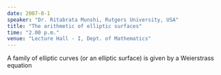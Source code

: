 ```yaml
---
date: 2007-8-1
speaker: "Dr. Ritabrata Munshi, Rutgers University, USA"
title: "The arithmetic of elliptic surfaces"
time: "2.00 p.m." 
venue: "Lecture Hall - I, Dept. of Mathematics"
---
```

A family of elliptic curves (or an elliptic surface) is given by a Weierstrass equation
